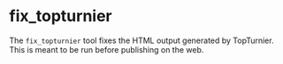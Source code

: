 # fix_topturnier

The `fix_topturnier` tool fixes the HTML output generated by TopTurnier. This is meant to be run before publishing on the web.
